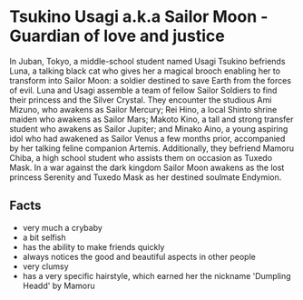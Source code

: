 # Tsukino Usagi a.k.a Sailor Moon - Guardian of love and justice 
In Juban, Tokyo, a middle-school student named Usagi Tsukino befriends Luna, a talking black cat who gives her a magical brooch enabling her to transform into Sailor Moon: a soldier destined to save Earth from the forces of evil. Luna and Usagi assemble a team of fellow Sailor Soldiers to find their princess and the Silver Crystal. They encounter the studious Ami Mizuno, who awakens as Sailor Mercury; Rei Hino, a local Shinto shrine maiden who awakens as Sailor Mars; Makoto Kino, a tall and strong transfer student who awakens as Sailor Jupiter; and Minako Aino, a young aspiring idol who had awakened as Sailor Venus a few months prior, accompanied by her talking feline companion Artemis. Additionally, they befriend Mamoru Chiba, a high school student who assists them on occasion as Tuxedo Mask. In a war against the dark kingdom Sailor Moon awakens as the lost princess Serenity and Tuxedo Mask as her destined soulmate Endymion. 

## Facts 
* very much a crybaby
* a bit selfish
* has the ability to make friends quickly
* always notices the good and beautiful aspects in other people
* very clumsy 
* has a very specific hairstyle, which earned her the nickname 'Dumpling Headd' by Mamoru 
